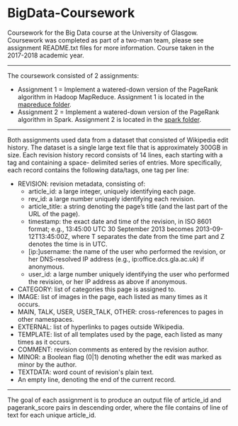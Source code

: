# BigData-Coursework
Coursework for the Big Data course at the University of Glasgow. Coursework was completed as part of a two-man team, please see assignment README.txt files for more information. Course taken in the 2017-2018 academic year.

---------------------------------------

The coursework consisted of 2 assignments:

* Assignment 1 = Implement a watered-down version of the PageRank algorithm in Hadoop MapReduce. Assignment 1 is located in the [mapreduce folder](mapreduce).
* Assignment 2 = Implement a watered-down version of the PageRank algorithm in Spark. Assignment 2 is located in the [spark folder](spark).

---------------------------------------

Both assignments used data from a dataset that consisted of Wikipedia edit history. 
The dataset is a single large text file that is approximately 300GB in size.
Each revision history record consists of 14 lines, each starting with a tag and containing a space- delimited series of entries. 
More specifically, each record contains the following data/tags, one tag per line:
* REVISION: revision metadata, consisting of:
     * article_id: a large integer, uniquely identifying each page.
     * rev_id: a large number uniquely identifying each revision.
     * article_title: a string denoting the page’s title (and the last part of the URL of the page).
     * timestamp: the exact date and time of the revision, in ISO 8601 format; e.g., 13:45:00 UTC 30 September 2013 becomes 2013-09-12T13:45:00Z, where T separates the date from the time part and Z denotes the time is in UTC.
     * [ip:]username: the name of the user who performed the revision, or her DNS-resolved IP address (e.g., ip:office.dcs.gla.ac.uk) if anonymous.
     * user_id: a large number uniquely identifying the user who performed the revision, or her IP address as above if anonymous.
* CATEGORY: list of categories this page is assigned to.
* IMAGE: list of images in the page, each listed as many times as it occurs.
* MAIN, TALK, USER, USER_TALK, OTHER: cross-references to pages in other namespaces.
* EXTERNAL: list of hyperlinks to pages outside Wikipedia.
* TEMPLATE: list of all templates used by the page, each listed as many times as it occurs.
* COMMENT: revision comments as entered by the revision author.
* MINOR: a Boolean flag (0|1) denoting whether the edit was marked as minor by the author.
* TEXTDATA: word count of revision's plain text.
* An empty line, denoting the end of the current record.

----------------------------------------

The goal of each assignment is to produce an output file of article_id and pagerank_score pairs in descending order, where the file contains of line of text for each unique article_id.
